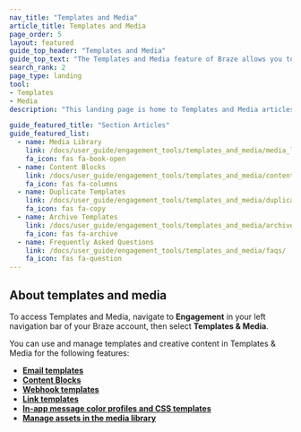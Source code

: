```yaml
---
nav_title: "Templates and Media"
article_title: Templates and Media
page_order: 5
layout: featured
guide_top_header: "Templates and Media"
guide_top_text: "The Templates and Media feature of Braze allows you to manage templates and upload images for messages in a single, centralized location. You can consolidate and organize your templates across the dashboard for a coherent look and feel."
search_rank: 2
page_type: landing
tool: 
- Templates
- Media
description: "This landing page is home to Templates and Media articles. Here you can find resources on the media library, how to manage templates, upload images, create Content Blocks, and more."

guide_featured_title: "Section Articles"
guide_featured_list:
  - name: Media Library
    link: /docs/user_guide/engagement_tools/templates_and_media/media_library/
    fa_icon: fas fa-book-open
  - name: Content Blocks
    link: /docs/user_guide/engagement_tools/templates_and_media/content_blocks/
    fa_icon: fas fa-columns
  - name: Duplicate Templates
    link: /docs/user_guide/engagement_tools/templates_and_media/duplicate/
    fa_icon: fas fa-copy
  - name: Archive Templates
    link: /docs/user_guide/engagement_tools/templates_and_media/archive/
    fa_icon: fas fa-archive
  - name: Frequently Asked Questions
    link: /docs/user_guide/engagement_tools/templates_and_media/faqs/
    fa_icon: fas fa-question
---
```


## About templates and media

To access Templates and Media, navigate to **Engagement** in your left navigation bar of your Braze account, then select **Templates & Media**. 

You can use and manage templates and creative content in Templates & Media for the following features:

- **[Email templates][2]**
- **[Content Blocks][7]**
- **[Webhook templates][3]**
- **[Link templates][6]**
- **[In-app message color profiles and CSS templates][4]**
- **[Manage assets in the media library][5]**
<br><br><br>

[2]: {{site.baseurl}}/user_guide/message_building_by_channel/email/creating_an_email_template/#creating-an-email-template
[3]: {{site.baseurl}}/user_guide/message_building_by_channel/webhooks/webhook_template/#creating-a-webhook-template
[4]: {{site.baseurl}}/user_guide/message_building_by_channel/in-app_messages/customize/#color-profile
[5]: {{site.baseurl}}/user_guide/engagement_tools/templates_and_media/media_library/#media-library
[6]: {{site.baseurl}}/user_guide/message_building_by_channel/email/link_templates/#link-templates
[7]: {{site.baseurl}}/user_guide/engagement_tools/templates_and_media/content_blocks/
